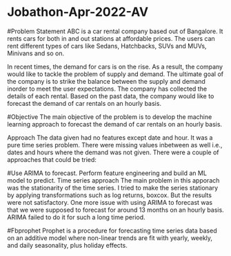 # Jobathon-Apr-2022-AV
#Problem Statement
ABC is a car rental company based out of Bangalore. It rents cars for both in and out stations at affordable prices. The users can rent different types of cars like Sedans, Hatchbacks, SUVs and MUVs, Minivans and so on.

In recent times, the demand for cars is on the rise. As a result, the company would like to tackle the problem of supply and demand. The ultimate goal of the company is to strike the balance between the supply and demand inorder to meet the user expectations. The company has collected the details of each rental. Based on the past data, the company would like to forecast the demand of car rentals on an hourly basis.

#Objective
The main objective of the problem is to develop the machine learning approach to forecast the demand of car rentals on an hourly basis.

Approach
The data given had no features except date and hour. It was a pure time series problem. There were missing values inbetween as well i.e., dates and hours where the demand was not given. There were a couple of approaches that could be tried:

#Use ARIMA to forecast.
Perform feature engineering and build an ML model to predict.
Time series approach
The main problem in this apporach was the stationarity of the time series. I tried to make the series stationary by applying transformations such as log returns, boxcox. But the results were not satisfactory. One more issue with using ARIMA to forecast was that we were supposed to forecast for around 13 months on an hourly basis. ARIMA failed to do it for such a long time period.

#Fbprophet
Prophet is a procedure for forecasting time series data based on an additive model where non-linear trends are fit with yearly, weekly, and daily seasonality, plus holiday effects.
